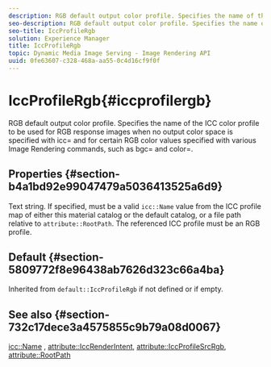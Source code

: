 ```yaml
---
description: RGB default output color profile. Specifies the name of the ICC color profile to be used for RGB response images when no output color space is specified with icc= and for certain RGB color values specified with various Image Rendering commands, such as bgc= and color=.
seo-description: RGB default output color profile. Specifies the name of the ICC color profile to be used for RGB response images when no output color space is specified with icc= and for certain RGB color values specified with various Image Rendering commands, such as bgc= and color=.
seo-title: IccProfileRgb
solution: Experience Manager
title: IccProfileRgb
topic: Dynamic Media Image Serving - Image Rendering API
uuid: 0fe63607-c328-468a-aa55-0c4d16cf9f0f
---
```


# IccProfileRgb{#iccprofilergb}

RGB default output color profile. Specifies the name of the ICC color profile to be used for RGB response images when no output color space is specified with icc= and for certain RGB color values specified with various Image Rendering commands, such as bgc= and color=.

## Properties {#section-b4a1bd92e99047479a5036413525a6d9}

Text string. If specified, must be a valid `icc::Name` value from the ICC profile map of either this material catalog or the default catalog, or a file path relative to `attribute::RootPath`. The referenced ICC profile must be an RGB profile.

## Default {#section-5809772f8e96438ab7626d323c66a4ba}

Inherited from `default::IccProfileRgb` if not defined or if empty.

## See also {#section-732c17dece3a4575855c9b79a08d0067}

[icc::Name](../../../../../ir-api/material-cat/image-rendering-api-ref/c-ir-material-catalog/c-ir-icc-profile-map-reference/r-ir-name-icc.md#reference-7a293ede360e433782575f8f6a562ac2) , [attribute::IccRenderIntent](../../../../../ir-api/material-cat/image-rendering-api-ref/c-ir-material-catalog/c-ir-attributes-reference/r-ir-iccrenderintent.md#reference-3b80b7a4c25545a593c5076f318b5c40), [attribute::IccProfileSrcRgb](../../../../../ir-api/material-cat/image-rendering-api-ref/c-ir-material-catalog/c-ir-attributes-reference/r-ir-iccprofilesrcrgb.md#reference-2fb0f7cfc6e74813b82cd98ae165bd49), [attribute::RootPath](../../../../../ir-api/material-cat/image-rendering-api-ref/c-ir-material-catalog/c-ir-attributes-reference/r-ir-rootpath.md#reference-a4d7c96b62e14fcbad1740c702f160f3) 

